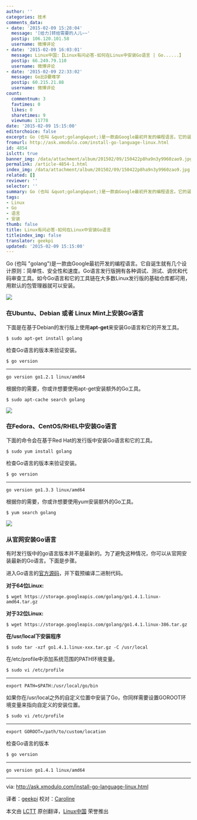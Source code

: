 ```yaml
---
author: ''
categories: 技术
comments_data:
- date: '2015-02-09 15:28:04'
  message: '[给力]转给需要的人儿~~'
  postip: 106.120.101.58
  username: 微博评论
- date: '2015-02-09 16:03:01'
  message: Linux中国:【Linux有问必答-如何在Linux中安装Go语言 | Go......】
  postip: 66.249.79.110
  username: 微博评论
- date: '2015-02-09 22:33:02'
  message: Go比D要难学
  postip: 60.215.21.88
  username: 微博评论
count:
  commentnum: 3
  favtimes: 0
  likes: 0
  sharetimes: 9
  viewnum: 11778
date: '2015-02-09 15:15:00'
editorchoice: false
excerpt: Go (也叫 &quot;golang&quot;)是一款由Google最初开发的编程语言。它的诞生有几个设计原则：简单、安全、速度。Go语言发行版拥有各种调试、测试、调优和代码审查工具。如今Go语言和它的工具链在大多数Linux发行版的基础仓库都可用，用默认的包管理器就可以安装。
fromurl: http://ask.xmodulo.com/install-go-language-linux.html
id: 4854
islctt: true
banner_img: /data/attachment/album/201502/09/150422p8ha9n3y9960zao9.jpg
permalink: /article-4854-1.html
index_img: /data/attachment/album/201502/09/150422p8ha9n3y9960zao9.jpg.thumb.jpg
related: []
reviewer: ''
selector: ''
summary: Go (也叫 &quot;golang&quot;)是一款由Google最初开发的编程语言。它的诞生有几个设计原则：简单、安全、速度。Go语言发行版拥有各种调试、测试、调优和代码审查工具。如今Go语言和它的工具链在大多数Linux发行版的基础仓库都可用，用默认的包管理器就可以安装。
tags:
- Linux
- Go
- 语言
- 安装
thumb: false
title: Linux有问必答-如何在Linux中安装Go语言
titleindex_img: false
translator: geekpi
updated: '2015-02-09 15:15:00'
---
```


Go (也叫 "golang")是一款由Google最初开发的编程语言。它自诞生就有几个设计原则：简单性、安全性和速度。Go语言发行版拥有各种调试、测试、调优和代码审查工具。如今Go语言和它的工具链在大多数Linux发行版的基础仓库都可用，用默认的包管理器就可以安装。


![](/data/attachment/album/201502/09/150422p8ha9n3y9960zao9.jpg)


### 在Ubuntu、Debian 或者 Linux Mint上安装Go语言


下面是在基于Debian的发行版上使用**apt-get**来安装Go语言和它的开发工具。



```
$ sudo apt-get install golang

```

检查Go语言的版本来验证安装。



```
$ go version

```



---



```
go version go1.2.1 linux/amd64

```

根据你的需要，你或许想要使用apt-get安装额外的Go工具。



```
$ sudo apt-cache search golang

```

[![](https://camo.githubusercontent.com/9eafb8dd58fd31113b62a2e4935b55e3f99e375e/68747470733a2f2f6661726d382e737461746963666c69636b722e636f6d2f373433302f31353831323736323138335f663039346533626639325f632e6a7067)](https://camo.githubusercontent.com/9eafb8dd58fd31113b62a2e4935b55e3f99e375e/68747470733a2f2f6661726d382e737461746963666c69636b722e636f6d2f373433302f31353831323736323138335f663039346533626639325f632e6a7067)


### 在Fedora、CentOS/RHEL中安装Go语言


下面的命令会在基于Red Hat的发行版中安装Go语言和它的工具。



```
$ sudo yum install golang

```

检查Go语言的版本来验证安装。



```
$ go version 

```



---



```
go version go1.3.3 linux/amd64

```

根据你的需要，你或许想要使用yum安装额外的Go工具。



```
$ yum search golang 

```

[![](https://camo.githubusercontent.com/4bdda286208d43787e08582ec66cce047b61be02/68747470733a2f2f6661726d382e737461746963666c69636b722e636f6d2f373337332f31363433323831373830355f373735303130646331385f632e6a7067)](https://camo.githubusercontent.com/4bdda286208d43787e08582ec66cce047b61be02/68747470733a2f2f6661726d382e737461746963666c69636b722e636f6d2f373337332f31363433323831373830355f373735303130646331385f632e6a7067)


### 从官网安装Go语言


有时发行版中的go语言版本并不是最新的。为了避免这种情况，你可以从官网安装最新的Go语言。下面是步骤。


进入Go语言的[官方源码](https://golang.org/dl/)，并下载预编译二进制代码。


**对于64位Linux:**



```
$ wget https://storage.googleapis.com/golang/go1.4.1.linux-amd64.tar.gz

```

**对于32位Linux:**



```
$ wget https://storage.googleapis.com/golang/go1.4.1.linux-386.tar.gz

```

**在/usr/local下安装程序**



```
$ sudo tar -xzf go1.4.1.linux-xxx.tar.gz -C /usr/local

```

在/etc/profile中添加系统范围的PATH环境变量。



```
$ sudo vi /etc/profile 

```



---



```
export PATH=$PATH:/usr/local/go/bin

```

如果你在/usr/local之外的自定义位置中安装了Go，你同样需要设置GOROOT环境变量来指向自定义的安装位置。



```
$ sudo vi /etc/profile

```



---



```
export GOROOT=/path/to/custom/location

```

检查Go语言的版本



```
$ go version

```



---



```
go version go1.4.1 linux/amd64

```



---


via: <http://ask.xmodulo.com/install-go-language-linux.html>


译者：[geekpi](https://github.com/geekpi) 校对：[Caroline](https://github.com/carolinewuyan)


本文由 [LCTT](https://github.com/LCTT/TranslateProject) 原创翻译，[Linux中国](http://linux.cn/) 荣誉推出